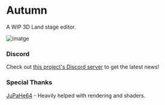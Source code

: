 # Autumn
A WIP 3D Land stage editor.  
  
![imatge](https://github.com/user-attachments/assets/852791b8-9181-473f-83da-a7dd258277f4)

### Discord
Check out [this project's Discord server](https://discord.gg/9FEhR5kCJc) to get the latest news!

### Special Thanks
[JuPaHe64](https://github.com/JuPaHe64) - Heavily helped with rendering and shaders.
